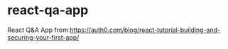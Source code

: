 # react-qa-app
React Q&amp;A App from https://auth0.com/blog/react-tutorial-building-and-securing-your-first-app/
